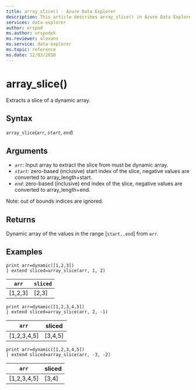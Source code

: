 ```yaml
---
title: array_slice() - Azure Data Explorer
description: This article describes array_slice() in Azure Data Explorer.
services: data-explorer
author: orspod
ms.author: orspodek
ms.reviewer: alexans
ms.service: data-explorer
ms.topic: reference
ms.date: 12/03/2018
---
```

# array_slice()

Extracts a slice of a dynamic array.

## Syntax

`array_slice`(*`arr`*, *`start`*, *`end`*)

## Arguments

* *`arr`*: Input array to extract the slice from must be dynamic array.
* *`start`*: zero-based (inclusive) start index of the slice, negative values are converted to array_length+start.
* *`end`*: zero-based (inclusive) end index of the slice, negative values are converted to array_length+end.

Note: out of bounds indices are ignored.

## Returns

Dynamic array of the values in the range [`start..end`] from `arr`.

## Examples

<!-- csl: https://help.apl.windows.net:443/Samples -->
```apl
print arr=dynamic([1,2,3]) 
| extend sliced=array_slice(arr, 1, 2)
```
|`arr`|`sliced`|
|---|---|
|[1,2,3]|[2,3]|

<!-- csl: https://help.apl.windows.net:443/Samples -->
```apl
print arr=dynamic([1,2,3,4,5]) 
| extend sliced=array_slice(arr, 2, -1)
```
|`arr`|sliced|
|---|---|
|[1,2,3,4,5]|[3,4,5]|

<!-- csl: https://help.apl.windows.net:443/Samples -->
```apl
print arr=dynamic([1,2,3,4,5]) 
| extend sliced=array_slice(arr, -3, -2)
```
|`arr`|sliced|
|---|---|
|[1,2,3,4,5]|[3,4]|
